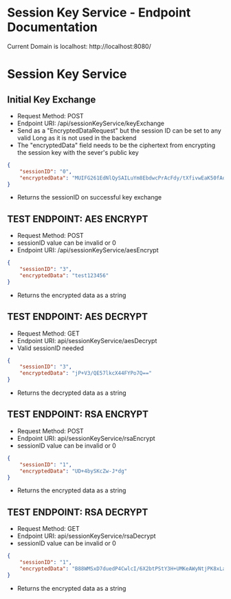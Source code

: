 # Session Key Service - Endpoint Documentation

Current Domain is localhost: http://localhost:8080/
# Session Key Service
## Initial Key Exchange
* Request Method: POST
* Endpoint URI: /api/sessionKeyService/keyExchange
* Send as a "EncryptedDataRequest" but the session ID can be set to any valid Long as it is not used in the backend
* The "encryptedData" field needs to be the ciphertext from encrypting the session key with the sever's public key
```json
{
    "sessionID": "0",
    "encryptedData": "MUIFG261EdNlQySAILuYm8EbdwcPrAcFdy/tXfivwEaK50fAqnYqJ8wsB0gSlupR6kqpu7ztHbnDJKSuekaty7TZ58M6RBeAX670DlR6uua4herZbbqUxprDXJqJ7v5V+cKfRipygt4JDc4LsY95sUZyg6WL8i1gZy/fFWonHcCm8hhYIofebT6K4Voubo/DZP/c1uaPruPGK4q7SSrmM1TAtnpc46QeqLZWeX5Izqi9dmRp3xBfXZsryGUS/5JCCeIqWGOXrlRidecJWx/NyNtnJUEFO1NiGpGNJ9OvfhfhL9Bvk/PfW5u41fUhPSrU218l7YwQbzI0WO+rE8ViFQ=="
}
```
* Returns the sessionID on successful key exchange


## TEST ENDPOINT: AES ENCRYPT
* Request Method: POST
* sessionID value can be invalid or 0
* Endpoint URI: /api/sessionKeyService/aesEncrypt
```json
{
    "sessionID": "3",
    "encryptedData": "test123456"
}
```
* Returns the encrypted data as a string


## TEST ENDPOINT: AES DECRYPT
* Request Method: GET
* Endpoint URI: api/sessionKeyService/aesDecrypt
* Valid sessionID needed
```json
{
    "sessionID": "3",
    "encryptedData": "jP+V3/QE57lkcX44FYPo7Q=="
}
```
* Returns the decrypted data as a string


## TEST ENDPOINT: RSA ENCRYPT
* Request Method: POST
* Endpoint URI: api/sessionKeyService/rsaEncrypt
* sessionID value can be invalid or 0
```json
{
    "sessionID": "1",
    "encryptedData": "UD+4bySKcZw-J*dg"
}
```
* Returns the encrypted data as a string


## TEST ENDPOINT: RSA DECRYPT
* Request Method: GET
* Endpoint URI: api/sessionKeyService/rsaDecrypt
* sessionID value can be invalid or 0
```json
{
    "sessionID": "1",
    "encryptedData": "B88WMSxD7duedP4CwlcI/6X2btPStY3H+UMKeAWyNtjPK8xLamJi+M1IkMjPWAXsoLFDdUXQq0Fe8IvxN3adehayAXu+2vG2Qg7jnmsDo50J5Ccw4N60ti83v/9hGGREpCm51CpkUU4TvapnpFbTL3YT7HavwgkSTS36BEF/27jKk6saq6K9tTWxRmm2tZAcszLpDsRM19m81XsECgo4A31t185kWcBwKX7PvhK3BeKrZeQ2PY766R3sX70oV/p6FqaA1Y1f0yeZv/8y/WQRMgp6Hf6hiOSrt8KKH4WVLOAadUOFQPQ/dIF2+1RzxDMyOIjSqX4JdqcOm7BOjL0Eqg=="
}
```
* Returns the encrypted data as a string